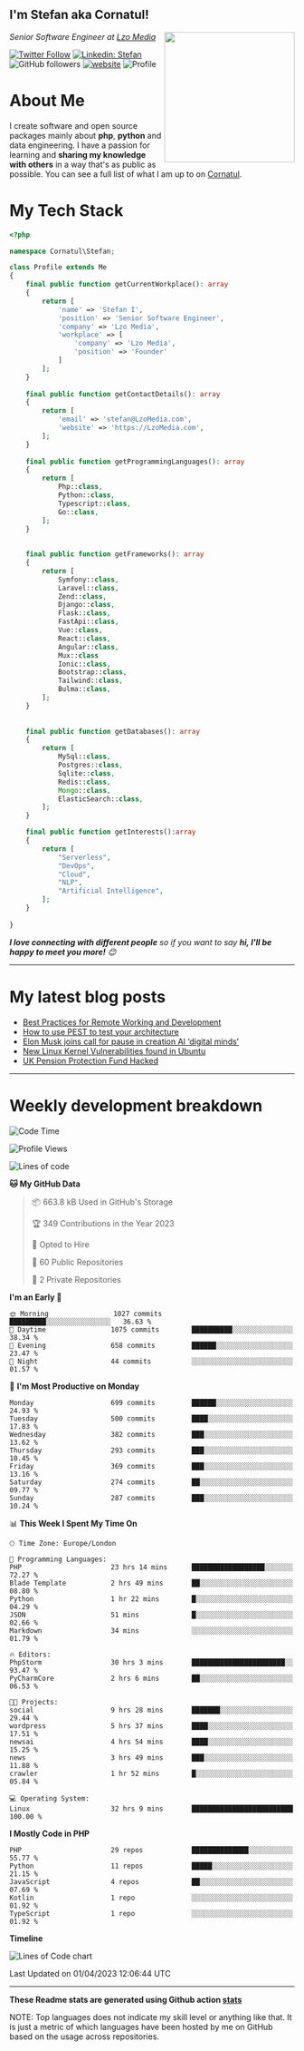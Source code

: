 <h2>I'm Stefan aka Cornatul! </h2>
<img align='right' src="https://i.giphy.com/media/YePKU8cVoIF3afvi8s/giphy.webp" width="230">
<p><em>Senior Software Engineer at <a href="https:/lzomedia.com/">Lzo Media
</a>
</em></p>

[![Twitter Follow](https://img.shields.io/twitter/follow/cornatul?label=Follow)](https://twitter.com/intent/follow?screen_name=cornatul)
[![Linkedin: Stefan](https://img.shields.io/badge/cornatul-blue?style=flat-square&logo=Linkedin&logoColor=white&link=https://www.linkedin.com/in/cornatul/)](https://www.linkedin.com/in/cornatul/)
![GitHub followers](https://img.shields.io/github/followers/cornatul?label=Follow&style=social)
[![website](https://img.shields.io/badge/Website-46a2f1.svg?&style=flat-square&logo=Google-Chrome&logoColor=white&link=https://cornatul.com/)](https://cornatul.com/)
![Profile](https://visitor-badge.glitch.me/badge?page_id=cornatul.cornatul)



# About Me
I create software and open source packages mainly about **php**, **python** and data engineering. 
I have a passion for learning and **sharing my knowledge with others** in a way that's as public as possible. 
You can see a full list of what I am up to on [Cornatul](https://lzomedia.com).


# My Tech Stack

```php
<?php

namespace Cornatul\Stefan;

class Profile extends Me
{
    final public function getCurrentWorkplace(): array
    {
        return [
            'name' => 'Stefan I',
            'position' => 'Senior Software Engineer',
            'company' => 'Lzo Media',
            'workplace' => [
                'company' => 'Lzo Media',
                'position' => 'Founder'         
            ]
        ];
    }
    
    final public function getContactDetails(): array
    {
        return [
            'email' => 'stefan@LzoMedia.com',
            'website' => 'https://LzoMedia.com',
        ];
    }
    
    final public function getProgrammingLanguages(): array
    {
        return [
            Php::class,
            Python::class,
            Typescript::class,
            Go::class,
        ];
    }
    
    
    final public function getFrameworks(): array
    {
        return [
            Symfony::class,
            Laravel::class,
            Zend::class,
            Django::class,
            Flask::class,
            FastApi::class,
            Vue::class,
            React::class,
            Angular::class,
            Mux::class
            Ionic::class,
            Bootstrap::class,
            Tailwind::class,
            Bulma::class,
        ];
    }
    
    
    final public function getDatabases(): array
    {
        return [
            MySql::class,
            Postgres::class,
            Sqlite::class,
            Redis::class,
            Mongo::class,
            ElasticSearch::class,
        ];
    }

    final public function getInterests():array
    {
        return [
            "Serverless",
            "DevOps",
            "Cloud",
            "NLP",
            "Artificial Intelligence",
        ];
    }
   
}
```
 <em><b>I love connecting with different people</b> so if you want to say <b>hi, I'll be happy to meet you more!</b> 😊</em>

---
# My latest blog posts
<!-- BLOG-POST-LIST:START -->
- [Best Practices for Remote Working and Development](https://lzomedia.com/best-practices-for-remote-working-and-development/)
- [How to use PEST to test your architecture](https://lzomedia.com/how-to-use-pest-to-test-your-architecture/)
- [Elon Musk joins call for pause in creation  AI ‘digital minds’](https://lzomedia.com/elon-musk-joins-call-for-pause-in-creation-ai-digital-minds/)
- [New Linux Kernel Vulnerabilities found in Ubuntu](https://lzomedia.com/linux-kernel-vulnerabilities-in-ubuntu/)
- [UK Pension Protection Fund Hacked](https://lzomedia.com/uk-pension-protection-fund-hacked/)
<!-- BLOG-POST-LIST:END -->

---
# Weekly development breakdown
<!--START_SECTION:waka-->
![Code Time](http://img.shields.io/badge/Code%20Time-133%20hrs%2033%20mins-blue)

![Profile Views](http://img.shields.io/badge/Profile%20Views-0-blue)

![Lines of code](https://img.shields.io/badge/From%20Hello%20World%20I%27ve%20Written-16.8%20million%20lines%20of%20code-blue)

**🐱 My GitHub Data** 

> 📦 663.8 kB Used in GitHub's Storage 
 > 
> 🏆 349 Contributions in the Year 2023
 > 
> 💼 Opted to Hire
 > 
> 📜 60 Public Repositories 
 > 
> 🔑 2 Private Repositories 
 > 
**I'm an Early 🐤** 

```text
🌞 Morning                1027 commits        █████████░░░░░░░░░░░░░░░░   36.63 % 
🌆 Daytime                1075 commits        ██████████░░░░░░░░░░░░░░░   38.34 % 
🌃 Evening                658 commits         ██████░░░░░░░░░░░░░░░░░░░   23.47 % 
🌙 Night                  44 commits          ░░░░░░░░░░░░░░░░░░░░░░░░░   01.57 % 
```
📅 **I'm Most Productive on Monday** 

```text
Monday                   699 commits         ██████░░░░░░░░░░░░░░░░░░░   24.93 % 
Tuesday                  500 commits         ████░░░░░░░░░░░░░░░░░░░░░   17.83 % 
Wednesday                382 commits         ███░░░░░░░░░░░░░░░░░░░░░░   13.62 % 
Thursday                 293 commits         ███░░░░░░░░░░░░░░░░░░░░░░   10.45 % 
Friday                   369 commits         ███░░░░░░░░░░░░░░░░░░░░░░   13.16 % 
Saturday                 274 commits         ██░░░░░░░░░░░░░░░░░░░░░░░   09.77 % 
Sunday                   287 commits         ███░░░░░░░░░░░░░░░░░░░░░░   10.24 % 
```


📊 **This Week I Spent My Time On** 

```text
🕑︎ Time Zone: Europe/London

💬 Programming Languages: 
PHP                      23 hrs 14 mins      ██████████████████░░░░░░░   72.27 % 
Blade Template           2 hrs 49 mins       ██░░░░░░░░░░░░░░░░░░░░░░░   08.80 % 
Python                   1 hr 22 mins        █░░░░░░░░░░░░░░░░░░░░░░░░   04.29 % 
JSON                     51 mins             █░░░░░░░░░░░░░░░░░░░░░░░░   02.66 % 
Markdown                 34 mins             ░░░░░░░░░░░░░░░░░░░░░░░░░   01.79 % 

🔥 Editors: 
PhpStorm                 30 hrs 3 mins       ███████████████████████░░   93.47 % 
PyCharmCore              2 hrs 6 mins        ██░░░░░░░░░░░░░░░░░░░░░░░   06.53 % 

🐱‍💻 Projects: 
social                   9 hrs 28 mins       ███████░░░░░░░░░░░░░░░░░░   29.44 % 
wordpress                5 hrs 37 mins       ████░░░░░░░░░░░░░░░░░░░░░   17.51 % 
newsai                   4 hrs 54 mins       ████░░░░░░░░░░░░░░░░░░░░░   15.25 % 
news                     3 hrs 49 mins       ███░░░░░░░░░░░░░░░░░░░░░░   11.88 % 
crawler                  1 hr 52 mins        █░░░░░░░░░░░░░░░░░░░░░░░░   05.84 % 

💻 Operating System: 
Linux                    32 hrs 9 mins       █████████████████████████   100.00 % 
```

**I Mostly Code in PHP** 

```text
PHP                      29 repos            ██████████████░░░░░░░░░░░   55.77 % 
Python                   11 repos            █████░░░░░░░░░░░░░░░░░░░░   21.15 % 
JavaScript               4 repos             ██░░░░░░░░░░░░░░░░░░░░░░░   07.69 % 
Kotlin                   1 repo              ░░░░░░░░░░░░░░░░░░░░░░░░░   01.92 % 
TypeScript               1 repo              ░░░░░░░░░░░░░░░░░░░░░░░░░   01.92 % 
```



**Timeline**

![Lines of Code chart](https://raw.githubusercontent.com/Cornatul/Cornatul/master/assets/bar_graph.png)


 Last Updated on 01/04/2023 12:06:44 UTC
<!--END_SECTION:waka-->


---


**These Readme stats are generated using Github action [stats](https://github.com/cornatul/stats)**

NOTE: Top languages does not indicate my skill level or anything like that. 
It is just a metric of which languages have been hosted by me on GitHub based on the usage across repositories. 
